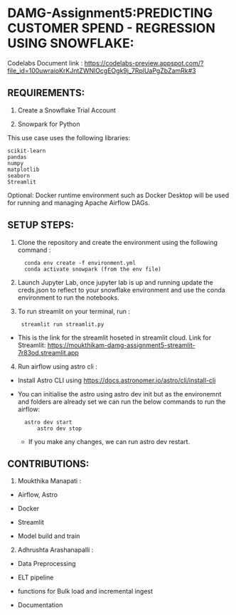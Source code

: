 # DAMG-Assignment5:PREDICTING CUSTOMER SPEND - REGRESSION USING SNOWFLAKE:

Codelabs Document link : https://codelabs-preview.appspot.com/?file_id=100uwraioKrKJntZWNlOcgEOgk9j_7RplUaPgZbZamRk#3 

## REQUIREMENTS:

1. Create a Snowflake Trial Account

2. Snowpark for Python

This use case uses the following libraries:

	scikit-learn
	pandas
	numpy
	matplotlib
	seaborn
	Streamlit

Optional: Docker runtime environment such as Docker Desktop will be used for running and managing Apache Airflow DAGs.

## SETUP STEPS: 
 
1. Clone the repository and create the environment using the following command :

		 conda env create -f environment.yml
		 conda activate snowpark (from the env file)
 
2. Launch Jupyter Lab, once jupyter lab is up and running update the creds.json to reflect to your snowflake environment and use the conda environment to run the notebooks.

3. To run streamlit on your terminal, run :

	 	streamlit run streamlit.py

- This is the link for the streamlit hoseted in streamlit cloud. Link for Streamlit: https://moukthikam-damg-assignment5-streamlit-7r83od.streamlit.app 

4. Run airflow using astro cli :  
  
- Install Astro CLI using https://docs.astronomer.io/astro/cli/install-cli
  
- You can initialise the astro using astro dev init but as the environemnt and folders are already set we can run the below commands to run the airflow:
     		
		astro dev start
      		astro dev stop
   
   - If you make any changes, we can run astro dev restart.

## CONTRIBUTIONS:

1. Moukthika Manapati :

- Airflow, Astro

- Docker

- Streamlit

- Model build and train

2. Adhrushta Arashanapalli :

- Data Preprocessing

- ELT pipeline

- functions for Bulk load and incremental ingest

- Documentation 
